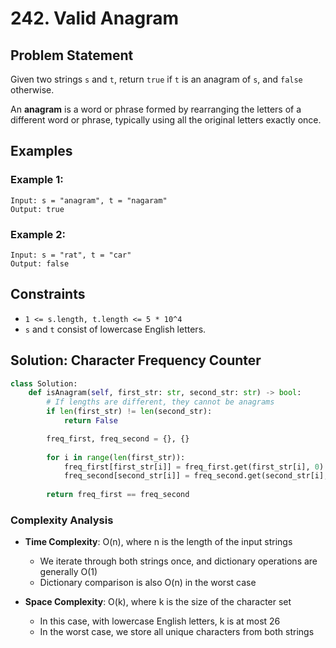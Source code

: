 # 242. Valid Anagram

## Problem Statement

Given two strings `s` and `t`, return `true` if `t` is an anagram of `s`, and `false` otherwise.

An **anagram** is a word or phrase formed by rearranging the letters of a different word or phrase, typically using all the original letters exactly once.

## Examples

### Example 1:
```
Input: s = "anagram", t = "nagaram"
Output: true
```

### Example 2:
```
Input: s = "rat", t = "car"
Output: false
```

## Constraints
* `1 <= s.length, t.length <= 5 * 10^4`
* `s` and `t` consist of lowercase English letters.

## Solution: Character Frequency Counter

```python
class Solution:
    def isAnagram(self, first_str: str, second_str: str) -> bool:
        # If lengths are different, they cannot be anagrams
        if len(first_str) != len(second_str):
            return False

        freq_first, freq_second = {}, {}
    
        for i in range(len(first_str)):
            freq_first[first_str[i]] = freq_first.get(first_str[i], 0) + 1
            freq_second[second_str[i]] = freq_second.get(second_str[i], 0) + 1
            
        return freq_first == freq_second
```


### Complexity Analysis

- **Time Complexity**: O(n), where n is the length of the input strings
  - We iterate through both strings once, and dictionary operations are generally O(1)
  - Dictionary comparison is also O(n) in the worst case

- **Space Complexity**: O(k), where k is the size of the character set
  - In this case, with lowercase English letters, k is at most 26
  - In the worst case, we store all unique characters from both strings
